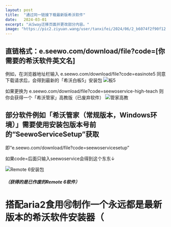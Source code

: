 ```yaml
---
layout: post
title:  "通过同一链接下载最新版希沃软件"
date:   2024-03-01
excerpt: "从Sway迁移页面并更改部分内容。"
image: "https://pic2.ziyuan.wang/user/tanxifei/2024/06/2_b6074f2f90f12.jpg"
---
```


## 直链格式：e.seewo.com/download/file?code=[你需要的希沃软件英文名] 

例如，在浏览器地址栏输入
e.seewo.com/download/file?code=easinote5
同意下载请求后，会得到最新的「希沃白板5」安装包
![板5](https://img06.mifile.cn/v1/MI_542ED8B1722DC/4bc435ea1e7ccc297f7f8c6acf96d945.png)

如果更换为
e.seewo.com/download/file?code=seewoservice-high-teach
则你会获得一个「希沃管家」高教版（已废弃软件）
![管家高教](https://img06.mifile.cn/v1/MI_542ED8B1722DC/0c512739605a4cebb6acacde7b191806.png)

## 部分软件例如「希沃管家（常规版本，Windows环境）」需要使用安装包版本号前的“SeewoServiceSetup”获取
即“e.seewo.com/download/file?code=seewoservicesetup”

如果code=后面只输入seewoservice会得到这个东东↓

![Remote 6安装包](https://img06.mifile.cn/v1/MI_542ED8B1722DC/6e4f5dee90b66fb0a364f23a1cf4e7b0.png)

##### （获得的是已作废的Remote 6软件）

# 搭配aria2食用🉑制作一个永远都是最新版本的希沃软件安装器（
